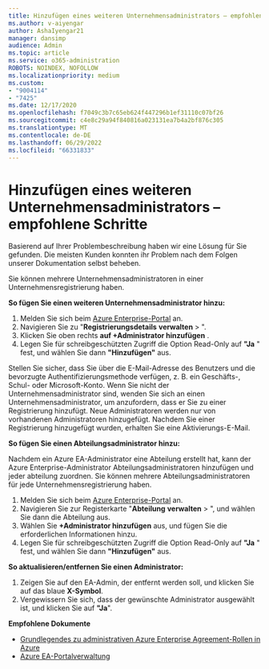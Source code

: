 ```yaml
---
title: Hinzufügen eines weiteren Unternehmensadministrators – empfohlene Schritte
ms.author: v-aiyengar
author: AshaIyengar21
manager: dansimp
audience: Admin
ms.topic: article
ms.service: o365-administration
ROBOTS: NOINDEX, NOFOLLOW
ms.localizationpriority: medium
ms.custom:
- "9004114"
- "7425"
ms.date: 12/17/2020
ms.openlocfilehash: f7049c3b7c65eb624f447296b1ef31110c07bf26
ms.sourcegitcommit: c4e8c29a94f840816a023131ea7b4a2bf876c305
ms.translationtype: MT
ms.contentlocale: de-DE
ms.lasthandoff: 06/29/2022
ms.locfileid: "66331833"
---
```

# <a name="add-another-enterprise-administrator---recommended-steps"></a>Hinzufügen eines weiteren Unternehmensadministrators – empfohlene Schritte

Basierend auf Ihrer Problembeschreibung haben wir eine Lösung für Sie gefunden. Die meisten Kunden konnten ihr Problem nach dem Folgen unserer Dokumentation selbst beheben.

Sie können mehrere Unternehmensadministratoren in einer Unternehmensregistrierung haben.

**So fügen Sie einen weiteren Unternehmensadministrator hinzu:**

1. Melden Sie sich beim [Azure Enterprise-Portal](https://ea.azure.com/) an.
1. Navigieren Sie zu "**Registrierungsdetails** **verwalten** > ".
1. Klicken Sie oben rechts **auf +Administrator hinzufügen** .
1. Legen Sie für schreibgeschützten Zugriff die Option Read-Only auf **"Ja** " fest, und wählen Sie dann **"Hinzufügen"** aus.

Stellen Sie sicher, dass Sie über die E-Mail-Adresse des Benutzers und die bevorzugte Authentifizierungsmethode verfügen, z. B. ein Geschäfts-, Schul- oder Microsoft-Konto. Wenn Sie nicht der Unternehmensadministrator sind, wenden Sie sich an einen Unternehmensadministrator, um anzufordern, dass er Sie zu einer Registrierung hinzufügt. Neue Administratoren werden nur von vorhandenen Administratoren hinzugefügt. Nachdem Sie einer Registrierung hinzugefügt wurden, erhalten Sie eine Aktivierungs-E-Mail.

**So fügen Sie einen Abteilungsadministrator hinzu:**

Nachdem ein Azure EA-Administrator eine Abteilung erstellt hat, kann der Azure Enterprise-Administrator Abteilungsadministratoren hinzufügen und jeder abteilung zuordnen. Sie können mehrere Abteilungsadministratoren für jede Unternehmensregistrierung haben.

1. Melden Sie sich beim [Azure Enterprise-Portal](https://ea.azure.com/) an.
1. Navigieren Sie zur Registerkarte "**Abteilung** **verwalten** > ", und wählen Sie dann die Abteilung aus.
1. Wählen Sie **+Administrator hinzufügen** aus, und fügen Sie die erforderlichen Informationen hinzu.
1. Legen Sie für schreibgeschützten Zugriff die Option Read-Only auf **"Ja** " fest, und wählen Sie dann **"Hinzufügen"** aus.

**So aktualisieren/entfernen Sie einen Administrator:**

1. Zeigen Sie auf den EA-Admin, der entfernt werden soll, und klicken Sie auf das blaue **X-Symbol**.
1. Vergewissern Sie sich, dass der gewünschte Administrator ausgewählt ist, und klicken Sie auf **"Ja**".

**Empfohlene Dokumente**

- [Grundlegendes zu administrativen Azure Enterprise Agreement-Rollen in Azure](https://docs.microsoft.com/azure/billing/billing-understand-ea-roles)
- [Azure EA-Portalverwaltung](https://docs.microsoft.com/azure/billing/billing-ea-portal-administration)
